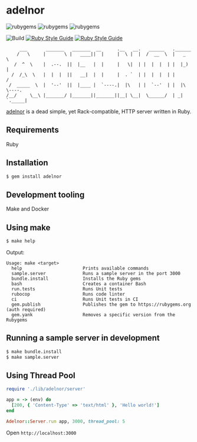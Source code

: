 # adelnor

![rubygems](https://badgen.net/rubygems/n/adelnor)
![rubygems](https://badgen.net/rubygems/v/adelnor/latest)
![rubygems](https://badgen.net/rubygems/dt/adelnor)

![Build](https://github.com/leandronsp/adelnor/actions/workflows/build.yml/badge.svg)
[![Ruby Style Guide](https://img.shields.io/badge/code_style-rubocop-brightgreen.svg)](https://github.com/rubocop/rubocop)
[![Ruby Style Guide](https://img.shields.io/badge/code_style-community-brightgreen.svg)](https://rubystyle.guide)
```
     ___       _______   _______  __      .__   __.   ______   .______      
    /   \     |       \ |   ____||  |     |  \ |  |  /  __  \  |   _  \     
   /  ^  \    |  .--.  ||  |__   |  |     |   \|  | |  |  |  | |  |_)  |    
  /  /_\  \   |  |  |  ||   __|  |  |     |  . `  | |  |  |  | |      /     
 /  _____  \  |  '--'  ||  |____ |  `----.|  |\   | |  `--'  | |  |\  \----.
/__/     \__\ |_______/ |_______||_______||__| \__|  \______/  | _| `._____|
```

[adelnor](https://rubygems.org/gems/adelnor) is a dead simple, yet Rack-compatible, HTTP server written in Ruby.

## Requirements

Ruby

## Installation
```bash
$ gem install adelnor
```

## Development tooling

Make and Docker

## Using make

```bash
$ make help
```
Output:
```
Usage: make <target>
  help                       Prints available commands
  sample.server              Runs a sample server in the port 3000
  bundle.install             Installs the Ruby gems
  bash                       Creates a container Bash
  run.tests                  Runs Unit tests
  rubocop                    Runs code linter
  ci                         Runs Unit tests in CI
  gem.publish                Publishes the gem to https://rubygems.org (auth required)
  gem.yank                   Removes a specific version from the Rubygems
```

## Running a sample server in development

```bash
$ make bundle.install
$ make sample.server
```

## Using Thread Pool

```ruby
require './lib/adelnor/server'

app = -> (env) do
  [200, { 'Content-Type' => 'text/html' }, 'Hello world!']
end

Adelnor::Server.run app, 3000, thread_pool: 5
```

Open `http://localhost:3000`
